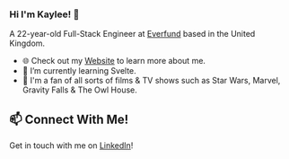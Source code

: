 ### Hi I'm Kaylee! 👋
A 22-year-old Full-Stack Engineer at [Everfund](https://everfund.com) based in the United Kingdom. 

- 🌐 Check out my [Website](https://www.kayleewilliams.dev) to learn more about me.
- 🌱 I’m currently learning Svelte.
- 🍿 I'm a fan of all sorts of films & TV shows such as Star Wars, Marvel, Gravity Falls & The Owl House.

<!-- Connect with me -->
## 📫 Connect With Me!
Get in touch with me on [LinkedIn](https://www.linkedin.com/in/kaylee-w)!



<!---
KayleeWilliams/KayleeWilliams is a ✨ special ✨ repository because its `README.md` (this file) appears on your GitHub profile.
You can click the Preview link to take a look at your changes.
--->
